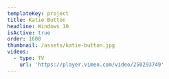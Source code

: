 ```yaml
---
templateKey: project
title: Katie Button
headline: Windows 10
isActive: true
order: 1600
thumbnail: /assets/katie-button.jpg
videos:
  - type: TV
    url: 'https://player.vimeo.com/video/250293749'
---
```


